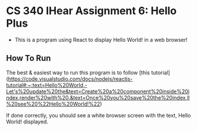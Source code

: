 # CS 340 IHear Assignment 6: Hello Plus

* This is a program using React to display Hello World! in a web browser!

## How To Run
  The best & easiest way to run this program is to follow [this tutorial] (https://code.visualstudio.com/docs/nodejs/reactjs-tutorial#:~:text=Hello%20World,-Let's%20update%20the&text=Create%20a%20component%20inside%20index,render%20with%20.&text=Once%20you%20save%20the%20index,ll%20see%20%22Hello%20World!%22)

  If done correctly, you should see a white browser screen with the text, Hello World! displayed. 

